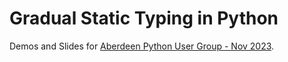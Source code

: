 # Gradual Static Typing in Python

Demos and Slides for [Aberdeen Python User Group - Nov 2023](https://github.com/PythonAberdeen/user_group/tree/master/2023/2023-02).
